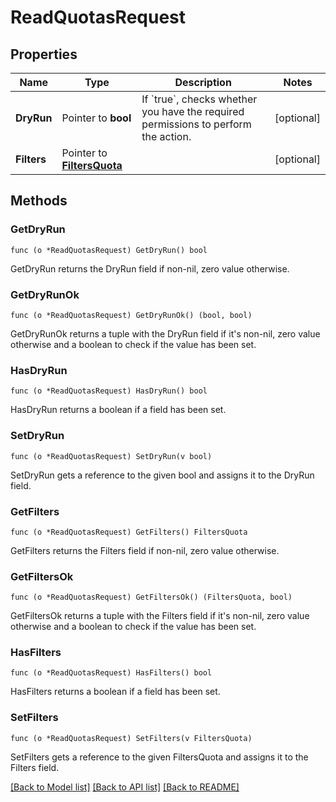 # ReadQuotasRequest

## Properties

Name | Type | Description | Notes
------------ | ------------- | ------------- | -------------
**DryRun** | Pointer to **bool** | If &#x60;true&#x60;, checks whether you have the required permissions to perform the action. | [optional] 
**Filters** | Pointer to [**FiltersQuota**](FiltersQuota.md) |  | [optional] 

## Methods

### GetDryRun

`func (o *ReadQuotasRequest) GetDryRun() bool`

GetDryRun returns the DryRun field if non-nil, zero value otherwise.

### GetDryRunOk

`func (o *ReadQuotasRequest) GetDryRunOk() (bool, bool)`

GetDryRunOk returns a tuple with the DryRun field if it's non-nil, zero value otherwise
and a boolean to check if the value has been set.

### HasDryRun

`func (o *ReadQuotasRequest) HasDryRun() bool`

HasDryRun returns a boolean if a field has been set.

### SetDryRun

`func (o *ReadQuotasRequest) SetDryRun(v bool)`

SetDryRun gets a reference to the given bool and assigns it to the DryRun field.

### GetFilters

`func (o *ReadQuotasRequest) GetFilters() FiltersQuota`

GetFilters returns the Filters field if non-nil, zero value otherwise.

### GetFiltersOk

`func (o *ReadQuotasRequest) GetFiltersOk() (FiltersQuota, bool)`

GetFiltersOk returns a tuple with the Filters field if it's non-nil, zero value otherwise
and a boolean to check if the value has been set.

### HasFilters

`func (o *ReadQuotasRequest) HasFilters() bool`

HasFilters returns a boolean if a field has been set.

### SetFilters

`func (o *ReadQuotasRequest) SetFilters(v FiltersQuota)`

SetFilters gets a reference to the given FiltersQuota and assigns it to the Filters field.


[[Back to Model list]](../README.md#documentation-for-models) [[Back to API list]](../README.md#documentation-for-api-endpoints) [[Back to README]](../README.md)


